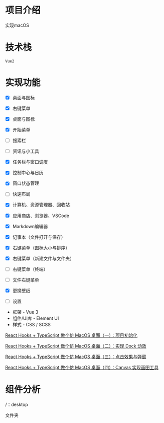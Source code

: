 

# 项目介绍

实现macOS

# 技术栈

`Vue2`



# 实现功能

- [x] 桌面与图标
- [x] 右键菜单







































- [x] 桌面与图标
- [x] 开始菜单
- [ ] 搜索栏
- [ ] 资讯与小工具
- [x] 任务栏与窗口调度
- [x] 控制中心与日历
- [x] 窗口状态管理
- [ ] 快速布局
- [x] 计算机、资源管理器、回收站
- [x] 应用商店、浏览器、VSCode
- [x] Markdown编辑器
- [x] 记事本（文件打开与保存）
- [x] 右键菜单（图标大小与排序）
- [x] 右键菜单（新建文件与文件夹）
- [ ] 右键菜单（终端）
- [ ] 文件右键菜单
- [x] 更换壁纸
- [ ] 设置

- 框架 - Vue 3
- 组件/UI库 - Element UI
- 样式 - CSS / SCSS



[React Hooks + TypeScript 做个仿 MacOS 桌面（一）：项目初始化](https://zhuanlan.zhihu.com/p/144620075)

[React Hooks + TypeScript 做个仿 MacOS 桌面（二）：实现 Dock 动效](https://zhuanlan.zhihu.com/p/145449585)

[React Hooks + TypeScript 做个仿 MacOS 桌面（三）：点击效果与弹窗](https://juejin.im/post/5ee38cfee51d45784f801db6)

[React Hooks + TypeScript 做个仿 MacOS 桌面（四）：Canvas 实现画图工具](https://juejin.im/post/5eea17b5e51d4573d47d2f88)

# 组件分析

/：desktop

文件夹

